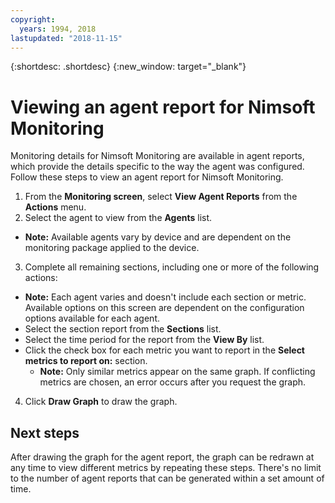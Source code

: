 ```yaml
---
copyright:
  years: 1994, 2018
lastupdated: "2018-11-15"
---
```


{:shortdesc: .shortdesc}
{:new_window: target="_blank"}

# Viewing an agent report for Nimsoft Monitoring

Monitoring details for Nimsoft Monitoring are available in agent reports, which provide the details specific to the way the agent was configured. Follow these steps to view an agent report for Nimsoft Monitoring.

1. From the **Monitoring screen**, select **View Agent Reports** from the **Actions** menu.
2. Select the agent to view from the **Agents** list.
  * **Note:** Available agents vary by device and are dependent on the monitoring package applied to the device.
3. Complete all remaining sections, including one or more of the following actions:
  * **Note:** Each agent varies and doesn't include each section or metric. Available options on this screen are dependent on the configuration options available for each agent.
  * Select the section report from the **Sections** list.
  * Select the time period for the report from the **View By** list.
  * Click the check box for each metric you want to report in the **Select metrics to report on:** section.
    * **Note:** Only similar metrics appear on the same graph. If conflicting metrics are chosen, an error occurs after you request the graph.
4. Click **Draw Graph** to draw the graph.

## Next steps

After drawing the graph for the agent report, the graph can be redrawn at any time to view different metrics by repeating these steps. There's no limit to the number of agent reports that can be generated within a set amount of time.
